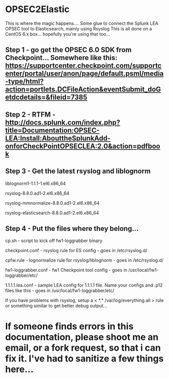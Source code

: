 # OPSEC2Elastic
  This is where the magic happens....
 Some glue to connect the Splunk LEA OPSEC tool to Elasticsearch, mainly using Rsyslog
 This is all done on a CentOS 6.x box...  hopefully you're using that too...

## Step 1 - go get the OPSEC 6.0 SDK from Checkpoint...  Somewhere like this: https://supportcenter.checkpoint.com/supportcenter/portal/user/anon/page/default.psml/media-type/html?action=portlets.DCFileAction&eventSubmit_doGetdcdetails=&fileid=7385 

## Step 2 - RTFM - http://docs.splunk.com/index.php?title=Documentation:OPSEC-LEA:Install:AbouttheSplunkAdd-onforCheckPointOPSECLEA:2.0&action=pdfbook

## Step 3 - Get the latest rsyslog and liblognorm

liblognorm1-1.1.1-1.el6.x86_64

rsyslog-8.8.0.ad1-2.el6.x86_64

rsyslog-mmnormalize-8.8.0.ad1-2.el6.x86_64

rsyslog-elasticsearch-8.8.0.ad1-2.el6.x86_64

## Step 4 - Put the files where they belong...

cp.sh - script to kick off fw1-loggrabber binary 

checkpoint.conf - rsyslog rule for ES config - goes in /etc/rsyslog.d/

cpfw.rule - lognormalize rule for rsyslog/liblognorm - goes in /etc/rsyslog.d/

fw1-loggrabber.conf - fw1 Checkpoint tool config - goes in /usr/local/fw1-loggrabber/etc/

 1.1.1.1.lea.conf - sample LEA config for 1.1.1.1 file.  Name your configs and .p12 files like this - goes in
/usr/local/fw1-loggrabber/etc/
 
If you have problems with rsyslog, setup a  < \*.\*   /var/log/everything.all > rule or something similar to get better debug output... 

# If someone finds errors in this documentation, please shoot me an email, or a fork request, so that i can fix it.  I've had to sanitize a few things here...
